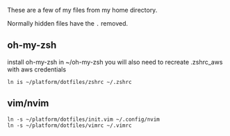 These are a few of my files from my home directory.

Normally hidden files have the `.` removed.

## oh-my-zsh
install oh-my-zsh in ~/oh-my-zsh
you will also need to recreate .zshrc_aws with aws credentials

```
ln is ~/platform/dotfiles/zshrc ~/.zshrc
```

## vim/nvim
```
ln -s ~/platform/dotfiles/init.vim ~/.config/nvim
ln -s ~/platform/dotfiles/vimrc ~/.vimrc
```

